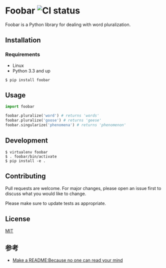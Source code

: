 # Foobar ![CI status](https://img.shields.io/badge/build-passing-brightgreen.svg)

Foobar is a Python library for dealing with word pluralization.

## Installation

### Requirements

* Linux
* Python 3.3 and up

`$ pip install foobar`

## Usage

```python
import foobar

foobar.pluralize('word') # returns 'words'
foobar.pluralize('goose') # returns 'geese'
foobar.singularize('phenomena') # returns 'phenomenon'
```

## Development

```
$ virtualenv foobar
$ . foobar/bin/activate
$ pip install -e .
```

## Contributing

Pull requests are welcome. For major changes, please open an issue first to discuss what you would like to change.

Please make sure to update tests as appropriate.

## License

[MIT](https://choosealicense.com/licenses/mit/)

## 参考

* [Make a README:Because no one can read your mind](https://github.com/dguo/make-a-readme)

